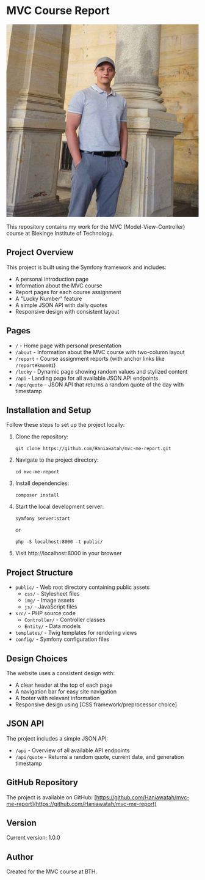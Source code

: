 # MVC Course Report

![MVC Pattern](public/img/mvc-pattern.jpg)

This repository contains my work for the MVC (Model-View-Controller) course at Blekinge Institute of Technology.

## Project Overview

This project is built using the Symfony framework and includes:

- A personal introduction page
- Information about the MVC course
- Report pages for each course assignment
- A "Lucky Number" feature
- A simple JSON API with daily quotes
- Responsive design with consistent layout

## Pages

- `/` - Home page with personal presentation
- `/about` - Information about the MVC course with two-column layout
- `/report` - Course assignment reports (with anchor links like `/report#kmom01`)
- `/lucky` - Dynamic page showing random values and stylized content
- `/api` - Landing page for all available JSON API endpoints
- `/api/quote` - JSON API that returns a random quote of the day with timestamp

## Installation and Setup

Follow these steps to set up the project locally:

1. Clone the repository:
   ```
   git clone https://github.com/Haniawatah/mvc-me-report.git
   ```

2. Navigate to the project directory:
   ```
   cd mvc-me-report
   ```

3. Install dependencies:
   ```
   composer install
   ```

4. Start the local development server:
   ```
   symfony server:start
   ```
   or
   ```
   php -S localhost:8000 -t public/
   ```

5. Visit http://localhost:8000 in your browser

## Project Structure

- `public/` - Web root directory containing public assets
  - `css/` - Stylesheet files
  - `img/` - Image assets
  - `js/` - JavaScript files
- `src/` - PHP source code
  - `Controller/` - Controller classes
  - `Entity/` - Data models
- `templates/` - Twig templates for rendering views
- `config/` - Symfony configuration files

## Design Choices

The website uses a consistent design with:
- A clear header at the top of each page
- A navigation bar for easy site navigation
- A footer with relevant information
- Responsive design using [CSS framework/preprocessor choice]

## JSON API

The project includes a simple JSON API:
- `/api` - Overview of all available API endpoints
- `/api/quote` - Returns a random quote, current date, and generation timestamp

## GitHub Repository

The project is available on GitHub: [https://github.com/Haniawatah/mvc-me-report](https://github.com/Haniawatah/mvc-me-report)

## Version

Current version: 1.0.0

## Author

Created for the MVC course at BTH.